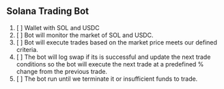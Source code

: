 ## Solana Trading Bot

1. [ ] Wallet with SOL and USDC
2. [ ] Bot will monitor the market of SOL and USDC.
3. [ ] Bot will execute trades based on the market price meets our defined criteria.
4. [ ] The bot will log swap if its is successful and update the next trade conditions so the bot will execute the next trade at a predefined % change from the previous trade.
5. [ ] The bot run until we terminate it or insufficient funds to trade.